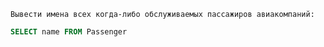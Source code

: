 ```
Вывести имена всех когда-либо обслуживаемых пассажиров авиакомпаний:
```

```SQL
SELECT name FROM Passenger
```



